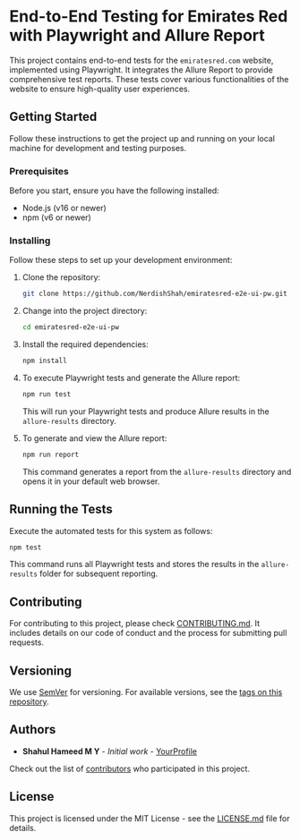 # End-to-End Testing for Emirates Red with Playwright and Allure Report

This project contains end-to-end tests for the `emiratesred.com` website, implemented using Playwright. It integrates the Allure Report to provide comprehensive test reports. These tests cover various functionalities of the website to ensure high-quality user experiences.

## Getting Started

Follow these instructions to get the project up and running on your local machine for development and testing purposes.

### Prerequisites

Before you start, ensure you have the following installed:
- Node.js (v16 or newer)
- npm (v6 or newer)

### Installing

Follow these steps to set up your development environment:

1. Clone the repository:

   ```bash
   git clone https://github.com/NerdishShah/emiratesred-e2e-ui-pw.git
   ```

2. Change into the project directory:

   ```bash
   cd emiratesred-e2e-ui-pw
   ```

3. Install the required dependencies:

   ```bash
   npm install
   ```

4. To execute Playwright tests and generate the Allure report:

   ```bash
   npm run test
   ```

   This will run your Playwright tests and produce Allure results in the `allure-results` directory.

5. To generate and view the Allure report:

   ```bash
   npm run report
   ```

   This command generates a report from the `allure-results` directory and opens it in your default web browser.

## Running the Tests

Execute the automated tests for this system as follows:

```bash
npm test
```

This command runs all Playwright tests and stores the results in the `allure-results` folder for subsequent reporting.

## Contributing

For contributing to this project, please check [CONTRIBUTING.md](https://github.com/NerdishShah/emiratesred-e2e-tests/CONTRIBUTING.md). It includes details on our code of conduct and the process for submitting pull requests.

## Versioning

We use [SemVer](http://semver.org/) for versioning. For available versions, see the [tags on this repository](https://github.com/NerdishShah/emiratesred-e2e-tests/tags).

## Authors

- **Shahul Hameed M Y** - *Initial work* - [YourProfile](https://github.com/NerdishShah)

Check out the list of [contributors](https://github.com/NerdishShah/emiratesred-e2e-tests/contributors) who participated in this project.

## License

This project is licensed under the MIT License - see the [LICENSE.md](LICENSE.md) file for details.

